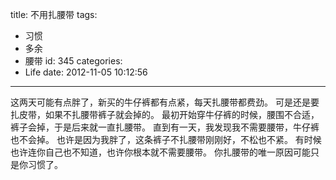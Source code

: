 title: 不用扎腰带
tags:
  - 习惯
  - 多余
  - 腰带
id: 345
categories:
  - Life
date: 2012-11-05 10:12:56
---

这两天可能有点胖了，新买的牛仔裤都有点紧，每天扎腰带都费劲。
可是还是要扎皮带，如果不扎腰带裤子就会掉的。
最初开始穿牛仔裤的时候，腰围不合适，裤子会掉，于是后来就一直扎腰带。
直到有一天，我发现我不需要腰带，牛仔裤也不会掉。
也许是因为我胖了，这条裤子不扎腰带刚刚好，不松也不紧。
有时候也许连你自己也不知道，也许你根本就不需要腰带。
你扎腰带的唯一原因可能只是你习惯了。